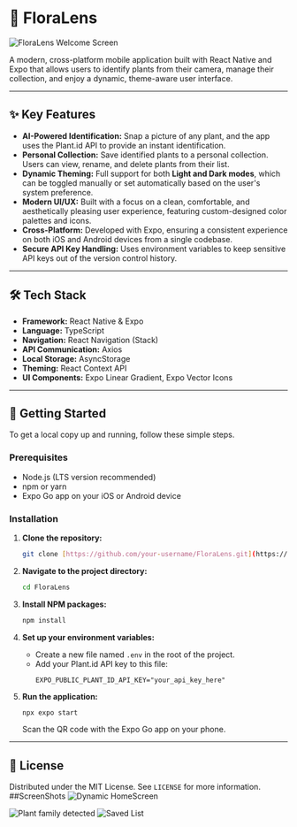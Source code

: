 # 🌿 FloraLens

![FloraLens Welcome Screen](https://i.imgur.com/your-app-screenshot-or-gif.gif) 
<!-- TODO: Replace the URL above with a link to a GIF or screenshot of your app! -->

A modern, cross-platform mobile application built with React Native and Expo that allows users to identify plants from their camera, manage their collection, and enjoy a dynamic, theme-aware user interface.

---

## ✨ Key Features

- **AI-Powered Identification:** Snap a picture of any plant, and the app uses the Plant.id API to provide an instant identification.
- **Personal Collection:** Save identified plants to a personal collection. Users can view, rename, and delete plants from their list.
- **Dynamic Theming:** Full support for both **Light and Dark modes**, which can be toggled manually or set automatically based on the user's system preference.
- **Modern UI/UX:** Built with a focus on a clean, comfortable, and aesthetically pleasing user experience, featuring custom-designed color palettes and icons.
- **Cross-Platform:** Developed with Expo, ensuring a consistent experience on both iOS and Android devices from a single codebase.
- **Secure API Key Handling:** Uses environment variables to keep sensitive API keys out of the version control history.

---

## 🛠️ Tech Stack

- **Framework:** React Native & Expo
- **Language:** TypeScript
- **Navigation:** React Navigation (Stack)
- **API Communication:** Axios
- **Local Storage:** AsyncStorage
- **Theming:** React Context API
- **UI Components:** Expo Linear Gradient, Expo Vector Icons

---

## 🚀 Getting Started

To get a local copy up and running, follow these simple steps.

### Prerequisites

- Node.js (LTS version recommended)
- npm or yarn
- Expo Go app on your iOS or Android device

### Installation

1.  **Clone the repository:**
    ```sh
    git clone [https://github.com/your-username/FloraLens.git](https://github.com/your-username/FloraLens.git)
    ```
    <!-- TODO: Replace 'your-username' with your actual GitHub username -->

2.  **Navigate to the project directory:**
    ```sh
    cd FloraLens
    ```

3.  **Install NPM packages:**
    ```sh
    npm install
    ```

4.  **Set up your environment variables:**
    - Create a new file named `.env` in the root of the project.
    - Add your Plant.id API key to this file:
      ```
      EXPO_PUBLIC_PLANT_ID_API_KEY="your_api_key_here"
      ```

5.  **Run the application:**
    ```sh
    npx expo start
    ```
    Scan the QR code with the Expo Go app on your phone.

---

## 📜 License

Distributed under the MIT License. See `LICENSE` for more information.
##ScreenShots
![Dynamic HomeScreen](https://github.com/user-attachments/assets/e8fd6108-92ae-4a12-afbc-42758637c28a)

![Plant family detected](https://github.com/user-attachments/assets/44b8de8e-01f2-4a2b-9289-ca023dad0fd1)
![Saved List](https://github.com/user-attachments/assets/a04343ee-3b6e-4b16-bcaf-ad794a5db82e)


